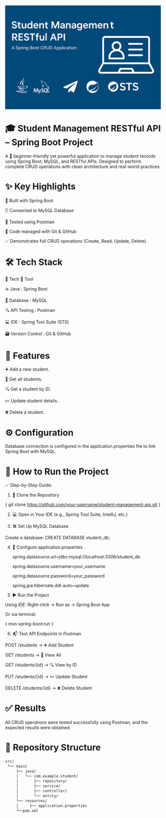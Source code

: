 ![image alt](https://github.com/razak7864/RestFul-Api-s/blob/main/Project%20Thumbnail.png?raw=true)


🎓 Student Management RESTful API – Spring Boot Project
=================================================


A 🚀 beginner-friendly yet powerful application to manage student records using Spring Boot, MySQL, and RESTful APIs. Designed to perform complete CRUD operations with clean architecture and real-world practices.




✨ Key Highlights
=================================================


🔧 Built with Spring Boot

🗄️ Connected to MySQL Database

🧪 Tested using Postman

📁 Code managed with Git & GitHub

✅ Demonstrates full CRUD operations (Create, Read, Update, Delete)



🛠️ Tech Stack
=================================================


🔹 Tech	🔸 Tool

☕ Java	: Spring Boot

🐬 Database	: MySQL

🔍 API Testing	: Postman

💻 IDE	: Spring Tool Suite (STS)

🗃️ Version Control :	Git & GitHub



🔗 Features
=================================================
➕ Add a new student.

📄 Get all students.

🔍 Get a student by ID.

✏️ Update student details.

❌ Delete a student.




⚙️ Configuration
=================================================
Database connection is configured in the application.properties file to link Spring Boot with MySQL.



🧭 How to Run the Project
=================================================

✅ Step-by-Step Guide:
1. 🔁 Clone the Repository

{ git clone https://github.com/your-username/student-management-api.git }

2. 💻 Open in Your IDE (e.g., Spring Tool Suite, IntelliJ, etc.)

3. 🛠️ Set Up MySQL Database

Create a database:
CREATE DATABASE student_db;


4. 📝 Configure application.properties

   
   spring.datasource.url=jdbc:mysql://localhost:3306/student_db
   
   spring.datasource.username=your_username
   
   spring.datasource.password=your_password
   
   spring.jpa.hibernate.ddl-auto=update

6. ▶️ Run the Project


Using IDE: Right-click → Run as → Spring Boot App

Or via terminal:

{ mvn spring-boot:run }


6. 📬 Test API Endpoints in Postman

POST /students → ➕ Add Student

GET /students → 📄 View All

GET /students/{id} → 🔍 View by ID

PUT /students/{id} → ✏️ Update Student

DELETE /students/{id} → ❌ Delete Student



   




✅ Results
=================================================
All CRUD operations were tested successfully using Postman, and the expected results were obtained.


📁 Repository Structure
=================================================
 
```text
src/
 └── main/
     ├── java/
     │   └── com.example.student/
     │       ├── repository/
     │       ├── service/
     │       ├── controller/
     │       └── entity/
     └── resources/
     │     ├── application.properties
     └──pom.xml
```


